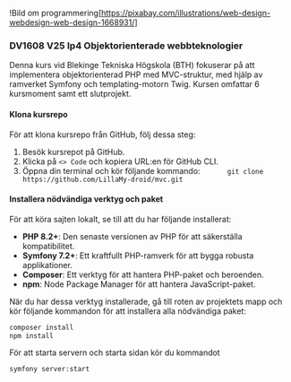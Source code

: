 <!--
---
author: amld24
written:
    "2025-04-14": 
---
-->
!Bild om programmering[https://pixabay.com/illustrations/web-design-webdesign-web-design-1668931/]

### DV1608 V25 lp4 Objektorienterade webbteknologier

Denna kurs vid Blekinge Tekniska Högskola (BTH) fokuserar på att implementera objektorienterad PHP med MVC-struktur, med hjälp av ramverket Symfony och templating-motorn Twig. Kursen omfattar 6 kursmoment samt ett slutprojekt.

#### Klona kursrepo

För att klona kursrepo från GitHub, följ dessa steg:

1. Besök kursrepot på GitHub.
2. Klicka på `<> Code` och kopiera URL:en för GitHub CLI.
3. Öppna din terminal och kör följande kommando:
    ```
    git clone https://github.com/LillaMy-droid/mvc.git
    ```

#### Installera nödvändiga verktyg och paket

För att köra sajten lokalt, se till att du har följande installerat:

- **PHP 8.2+**: Den senaste versionen av PHP för att säkerställa kompatibilitet.
- **Symfony 7.2+**: Ett kraftfullt PHP-ramverk för att bygga robusta applikationer.
- **Composer**: Ett verktyg för att hantera PHP-paket och beroenden.
- **npm**: Node Package Manager för att hantera JavaScript-paket.

När du har dessa verktyg installerade, gå till roten av projektets mapp och kör följande kommandon för att installera alla nödvändiga paket:

```bash
composer install
npm install
```

För att starta servern och starta sidan kör du kommandot 
```bash
symfony server:start
```